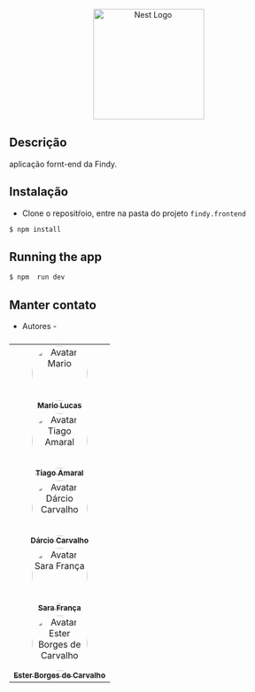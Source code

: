 <p align="center">
  <img src="https://user-images.githubusercontent.com/42968718/221377086-f6a956a1-61a1-4cd6-a52e-3aae7c5dab09.jpg" width="200" alt="Nest Logo" />
</p>

## Descrição

aplicação fornt-end da Findy.

## Instalação

- Clone o repositŕoio, entre na pasta do projeto `findy.frontend`

```bash
$ npm install
```

## Running the app

```bash
$ npm  run dev
```

## Manter contato

- Autores -
<table style="display: flex; flex-direction: row;">
     <tr>
       <td align="center">
         <a href="https://github.com/MarioLucas0"
           ><img
             style="border-radius: 50%"
             src="https://avatars.githubusercontent.com/u/100689099?v=4"
             width="100px;"
             alt="Avatar Mario"
           /><br /><sub><b>Mario Lucas</b></sub></a
         >
       </td>
       </tr>
  <tr>
       <td align="center">
         <a href="https://github.com/Tiago-92"
           ><img
             style="border-radius: 50%"
             src="https://avatars.githubusercontent.com/u/99975837?v=4"
             width="100px;"
             alt="Avatar Tiago Amaral"
           /><br /><sub><b>Tiago Amaral</b></sub></a
         >
       </td>
     </tr>
     <tr>
       <td align="center">
         <a href="https://github.com/DarcioCarvalho"
           ><img
             style="border-radius: 50%"
             src="https://avatars.githubusercontent.com/u/48179708?v=4"
             width="100px;"
             alt="Avatar Dárcio Carvalho"
           /><br /><sub><b>Dárcio Carvalho</b></sub></a
         >
       </td>
     </tr>
     <tr>
       <td align="center">
         <a href="https://github.com/SARAFRANCA83"
           ><img
             style="border-radius: 50%"
             src="https://avatars.githubusercontent.com/u/111992494?v=4"
             width="100px;"
             alt="Avatar Sara França"
           /><br /><sub><b>Sara França</b></sub></a
         >
       </td>
     </tr>
     <tr>
       <td align="center">
         <a href="https://github.com/estercarvalhocv"
           ><img
             style="border-radius: 50%"
             src="https://avatars.githubusercontent.com/u/94876224?v=4"
             width="100px;"
             alt="Avatar Ester Borges de Carvalho"
           /><br /><sub><b>Ester Borges de Carvalho</b></sub></a
         >
       </td>
     </tr>
   </table>
